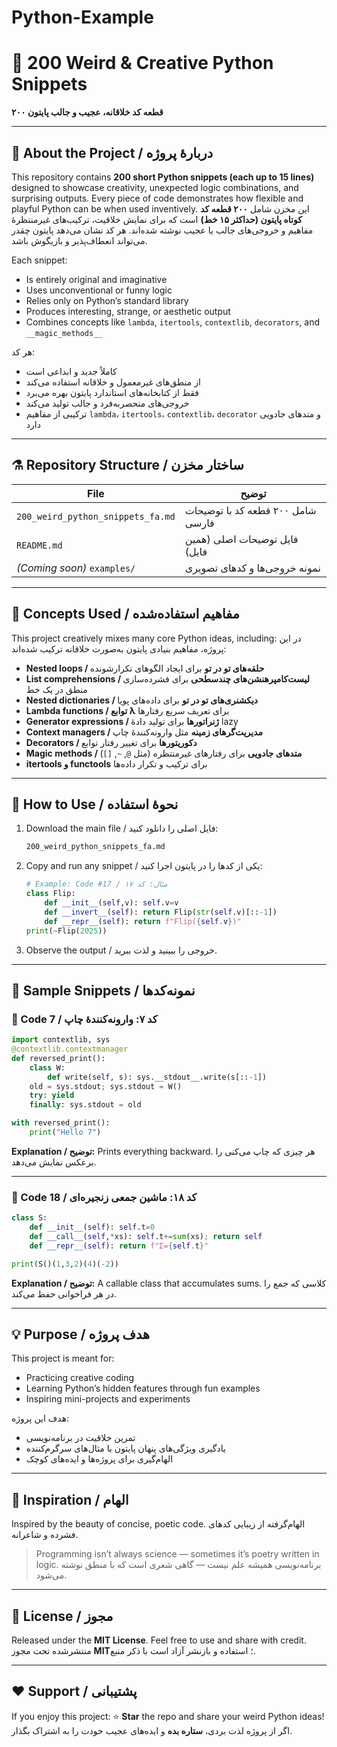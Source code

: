 # Python-Example
# 🐍 200 Weird & Creative Python Snippets

**۲۰۰ قطعه کد خلاقانه، عجیب و جالب پایتون**

---

## 🎯 About the Project / دربارهٔ پروژه

This repository contains **200 short Python snippets (each up to 15 lines)** designed to showcase creativity, unexpected logic combinations, and surprising outputs. Every piece of code demonstrates how flexible and playful Python can be when used inventively.
این مخزن شامل **۲۰۰ قطعه کد کوتاه پایتون (حداکثر ۱۵ خط)** است که برای نمایش خلاقیت، ترکیب‌های غیرمنتظرهٔ مفاهیم و خروجی‌های جالب یا عجیب نوشته شده‌اند. هر کد نشان می‌دهد پایتون چقدر می‌تواند انعطاف‌پذیر و بازیگوش باشد.

Each snippet:

* Is entirely original and imaginative
* Uses unconventional or funny logic
* Relies only on Python’s standard library
* Produces interesting, strange, or aesthetic output
* Combines concepts like `lambda`, `itertools`, `contextlib`, `decorators`, and `__magic_methods__`

هر کد:

* کاملاً جدید و ابداعی است
* از منطق‌های غیرمعمول و خلاقانه استفاده می‌کند
* فقط از کتابخانه‌های استاندارد پایتون بهره می‌برد
* خروجی‌های منحصربه‌فرد و جالب تولید می‌کند
* ترکیبی از مفاهیم `lambda`، `itertools`، `contextlib`، `decorator` و متدهای جادویی دارد

---

## ⚗️ Repository Structure / ساختار مخزن

| File                              | توضیح                             |
| --------------------------------- | --------------------------------- |
| `200_weird_python_snippets_fa.md` | شامل ۲۰۰ قطعه کد با توضیحات فارسی |
| `README.md`                       | فایل توضیحات اصلی (همین فایل)     |
| *(Coming soon)* `examples/`       | نمونه خروجی‌ها و کدهای تصویری     |

---

## 🧠 Concepts Used / مفاهیم استفاده‌شده

This project creatively mixes many core Python ideas, including:
در این پروژه، مفاهیم بنیادی پایتون به‌صورت خلاقانه ترکیب شده‌اند:

* **Nested loops / حلقه‌های تو در تو** برای ایجاد الگوهای تکرارشونده
* **List comprehensions / لیست‌کامپرهنشن‌های چندسطحی** برای فشرده‌سازی منطق در یک خط
* **Nested dictionaries / دیکشنری‌های تو در تو** برای داده‌های پویا
* **Lambda functions / توابع λ** برای تعریف سریع رفتارها
* **Generator expressions / ژنراتورها** برای تولید دادهٔ lazy
* **Context managers / مدیریت‌گرهای زمینه** مثل وارونه‌کنندهٔ چاپ
* **Decorators / دکوریتورها** برای تغییر رفتار توابع
* **Magic methods / متدهای جادویی** برای رفتارهای غیرمنتظره (مثل `@`, `~`, `[]`)
* **itertools و functools** برای ترکیب و تکرار داده‌ها

---

## 🚀 How to Use / نحوهٔ استفاده

1. Download the main file / فایل اصلی را دانلود کنید:

   ```bash
   200_weird_python_snippets_fa.md
   ```
2. Copy and run any snippet / یکی از کدها را در پایتون اجرا کنید:

   ```python
   # Example: Code #17 / مثال: کد ۱۷
   class Flip:
       def __init__(self,v): self.v=v
       def __invert__(self): return Flip(str(self.v)[::-1])
       def __repr__(self): return f"Flip({self.v})"
   print(~Flip(2025))
   ```
3. Observe the output / خروجی را ببینید و لذت ببرید.

---

## 🧩 Sample Snippets / نمونه‌کدها

### 🔹 Code 7 / کد ۷: وارونه‌کنندهٔ چاپ

```python
import contextlib, sys
@contextlib.contextmanager
def reversed_print():
    class W:
        def write(self, s): sys.__stdout__.write(s[::-1])
    old = sys.stdout; sys.stdout = W()
    try: yield
    finally: sys.stdout = old

with reversed_print():
    print("Hello 7")
```

**Explanation / توضیح:** Prints everything backward. هر چیزی که چاپ می‌کنی را برعکس نمایش می‌دهد.

---

### 🔹 Code 18 / کد ۱۸: ماشین جمعی زنجیره‌ای

```python
class S:
    def __init__(self): self.t=0
    def __call__(self,*xs): self.t+=sum(xs); return self
    def __repr__(self): return f"Σ={self.t}"

print(S()(1,3,2)(4)(-2))
```

**Explanation / توضیح:** A callable class that accumulates sums. کلاسی که جمع را در هر فراخوانی حفظ می‌کند.

---

## 💡 Purpose / هدف پروژه

This project is meant for:

* Practicing creative coding
* Learning Python’s hidden features through fun examples
* Inspiring mini-projects and experiments

هدف این پروژه:

* تمرین خلاقیت در برنامه‌نویسی
* یادگیری ویژگی‌های پنهان پایتون با مثال‌های سرگرم‌کننده
* الهام‌گیری برای پروژه‌ها و ایده‌های کوچک

---

## 🧭 Inspiration / الهام

Inspired by the beauty of concise, poetic code.
الهام‌گرفته از زیبایی کدهای فشرده و شاعرانه.

> Programming isn’t always science — sometimes it’s poetry written in logic.
> برنامه‌نویسی همیشه علم نیست — گاهی شعری است که با منطق نوشته می‌شود.

---

## 🧾 License / مجوز

Released under the **MIT License**. Feel free to use and share with credit.
منتشرشده تحت مجوز **MIT**؛ استفاده و بازنشر آزاد است با ذکر منبع.

---

## ❤️ Support / پشتیبانی

If you enjoy this project:
⭐️ **Star** the repo and share your weird Python ideas!
اگر از پروژه لذت بردی، **ستاره بده** و ایده‌های عجیب خودت را به اشتراک بگذار.

